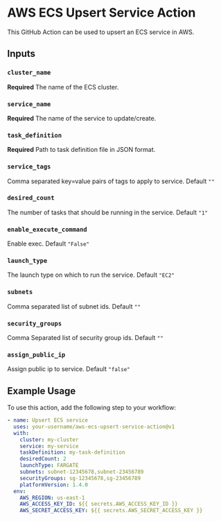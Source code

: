 # AWS ECS Upsert Service Action

This GitHub Action can be used to upsert an ECS service in AWS.

## Inputs

### `cluster_name`

**Required** The name of the ECS cluster.

### `service_name`

**Required** The name of the service to update/create.

### `task_definition`

**Required** Path to task definition file in JSON format.

### `service_tags`

Comma separated key=value pairs of tags to apply to service. Default `""`

### `desired_count`

The number of tasks that should be running in the service. Default `"1"`

### `enable_execute_command`

Enable exec. Default `"False"`

### `launch_type`

The launch type on which to run the service. Default `"EC2"`

### `subnets`

Comma separated list of subnet ids. Default `""`

### `security_groups`

Comma Separated list of security group ids. Default `""`

### `assign_public_ip`

Assign public ip to service. Default `"false"`

## Example Usage

To use this action, add the following step to your workflow:

```yaml
- name: Upsert ECS service
  uses: your-username/aws-ecs-upsert-service-action@v1
  with:
    cluster: my-cluster
    service: my-service
    taskDefinition: my-task-definition
    desiredCount: 2
    launchType: FARGATE
    subnets: subnet-12345678,subnet-23456789
    securityGroups: sg-12345678,sg-23456789
    platformVersion: 1.4.0
  env:
    AWS_REGION: us-east-1
    AWS_ACCESS_KEY_ID: ${{ secrets.AWS_ACCESS_KEY_ID }}
    AWS_SECRET_ACCESS_KEY: ${{ secrets.AWS_SECRET_ACCESS_KEY }}
    
```